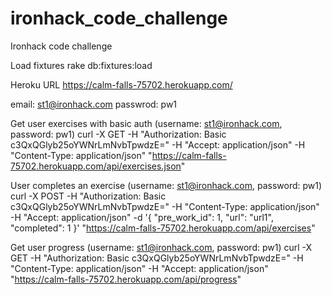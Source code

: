 # ironhack_code_challenge
Ironhack code challenge

Load fixtures
rake db:fixtures:load

Heroku URL
https://calm-falls-75702.herokuapp.com/

email: st1@ironhack.com
passwrod: pw1

Get user exercises with basic auth (username: st1@ironhack.com, password: pw1)
curl -X GET -H "Authorization: Basic c3QxQGlyb25oYWNrLmNvbTpwdzE=" -H "Accept: application/json" -H "Content-Type: application/json" "https://calm-falls-75702.herokuapp.com/api/exercises.json"

User completes an exercise (username: st1@ironhack.com, password: pw1)
curl -X POST -H "Authorization: Basic c3QxQGlyb25oYWNrLmNvbTpwdzE=" -H "Content-Type: application/json" -H "Accept: application/json" -d '{ "pre_work_id": 1, "url": "url1", "completed": 1 }' "https://calm-falls-75702.herokuapp.com/api/exercises"

Get user progress (username: st1@ironhack.com, password: pw1)
curl -X GET -H "Authorization: Basic c3QxQGlyb25oYWNrLmNvbTpwdzE=" -H "Content-Type: application/json" -H "Accept: application/json" "https://calm-falls-75702.herokuapp.com/api/progress"